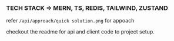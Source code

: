 ### TECH STACK => MERN, TS, REDIS, TAILWIND, ZUSTAND

refer `/api/approach/quick solution.png` for appoach

checkout the readme for api and client code to project setup.
